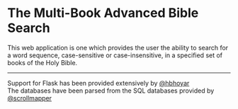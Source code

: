 # The Multi-Book Advanced Bible Search

This web application is one which provides the user the ability to search for a word sequence, case-sensitive or case-insensitive, in a specified set of books of the Holy Bible.

***
Support for Flask has been provided extensively by [@hbhoyar](https://github.com/hbhoyar)  
The databases have been parsed from the SQL databases provided by [@scrollmapper](https://github.com/scrollmapper)
